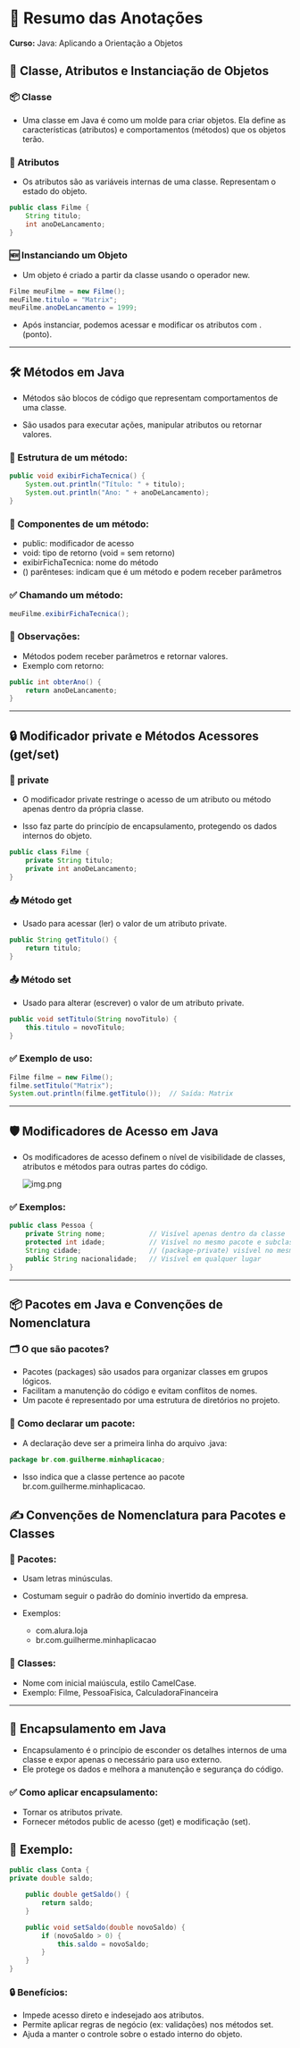 # 📘 Resumo das Anotações
**Curso:** Java: Aplicando a Orientação a Objetos


## 🧱 Classe, Atributos e Instanciação de Objetos

### 📦 Classe

- Uma classe em Java é como um molde para criar objetos.
Ela define as características (atributos) e comportamentos (métodos) que os objetos terão.

### 🧬 Atributos
- Os atributos são as variáveis internas de uma classe. Representam o estado do objeto.

```java
public class Filme {
    String titulo;
    int anoDeLancamento;
}
```

### 🆕 Instanciando um Objeto
 
- Um objeto é criado a partir da classe usando o operador new.

```java
Filme meuFilme = new Filme();
meuFilme.titulo = "Matrix";
meuFilme.anoDeLancamento = 1999;
```

- Após instanciar, podemos acessar e modificar os atributos com . (ponto).

---

## 🛠️ Métodos em Java
 - Métodos são blocos de código que representam comportamentos de uma classe.

 - São usados para executar ações, manipular atributos ou retornar valores.

### 📌 Estrutura de um método:

```java
public void exibirFichaTecnica() {
    System.out.println("Título: " + titulo);
    System.out.println("Ano: " + anoDeLancamento);
}
```

### 🔑 Componentes de um método:

- public: modificador de acesso
- void: tipo de retorno (void = sem retorno)
- exibirFichaTecnica: nome do método
- () parênteses: indicam que é um método e podem receber parâmetros

### ✅ Chamando um método:

```java
meuFilme.exibirFichaTecnica();
```

### 🧠 Observações:
- Métodos podem receber parâmetros e retornar valores.
- Exemplo com retorno:

```java
public int obterAno() {
    return anoDeLancamento;
}
```
---

## 🔒 Modificador private e Métodos Acessores (get/set)

### 🔐 private

- O modificador private restringe o acesso de um atributo ou método apenas dentro da própria classe.

- Isso faz parte do princípio de encapsulamento, protegendo os dados internos do objeto.

```java
public class Filme {
    private String titulo;
    private int anoDeLancamento;
}
```

### 📥 Método get

- Usado para acessar (ler) o valor de um atributo private.

```java
public String getTitulo() {
    return titulo;
}
```

### 📤 Método set

- Usado para alterar (escrever) o valor de um atributo private.

```java
public void setTitulo(String novoTitulo) {
    this.titulo = novoTitulo;
}
```
### ✅ Exemplo de uso:

```java
Filme filme = new Filme();
filme.setTitulo("Matrix");
System.out.println(filme.getTitulo());  // Saída: Matrix
```

---

## 🛡️ Modificadores de Acesso em Java

- Os modificadores de acesso definem o nível de visibilidade de classes, atributos e métodos para outras partes do código.

    ![img.png](img.png)

### ✅ Exemplos:
```java
public class Pessoa {
    private String nome;           // Visível apenas dentro da classe
    protected int idade;           // Visível no mesmo pacote e subclasses
    String cidade;                 // (package-private) visível no mesmo pacote
    public String nacionalidade;   // Visível em qualquer lugar
}
```

---

## 📦 Pacotes em Java e Convenções de Nomenclatura

### 🗂️ O que são pacotes?

- Pacotes (packages) são usados para organizar classes em grupos lógicos.
- Facilitam a manutenção do código e evitam conflitos de nomes.
- Um pacote é representado por uma estrutura de diretórios no projeto.

### 🧾 Como declarar um pacote:

- A declaração deve ser a primeira linha do arquivo .java:

```java
package br.com.guilherme.minhaplicacao;
```

- Isso indica que a classe pertence ao pacote br.com.guilherme.minhaplicacao.

## ✍️ Convenções de Nomenclatura para Pacotes e Classes

### 📌 Pacotes:

- Usam letras minúsculas.
- Costumam seguir o padrão do domínio invertido da empresa.

- Exemplos:
  - com.alura.loja
  - br.com.guilherme.minhaplicacao

### 📌 Classes:

- Nome com inicial maiúscula, estilo CamelCase.
- Exemplo: Filme, PessoaFisica, CalculadoraFinanceira

---

## 🧱 Encapsulamento em Java

- Encapsulamento é o princípio de esconder os detalhes internos de uma classe e expor apenas o necessário para uso externo.
- Ele protege os dados e melhora a manutenção e segurança do código.

### ✅ Como aplicar encapsulamento:

- Tornar os atributos private.
- Fornecer métodos public de acesso (get) e modificação (set).

## 📌 Exemplo:

```java
public class Conta {
private double saldo;

    public double getSaldo() {
        return saldo;
    }

    public void setSaldo(double novoSaldo) {
        if (novoSaldo > 0) {
            this.saldo = novoSaldo;
        }
    }
}
```

### 🔒 Benefícios:

- Impede acesso direto e indesejado aos atributos.
- Permite aplicar regras de negócio (ex: validações) nos métodos set.
- Ajuda a manter o controle sobre o estado interno do objeto.
